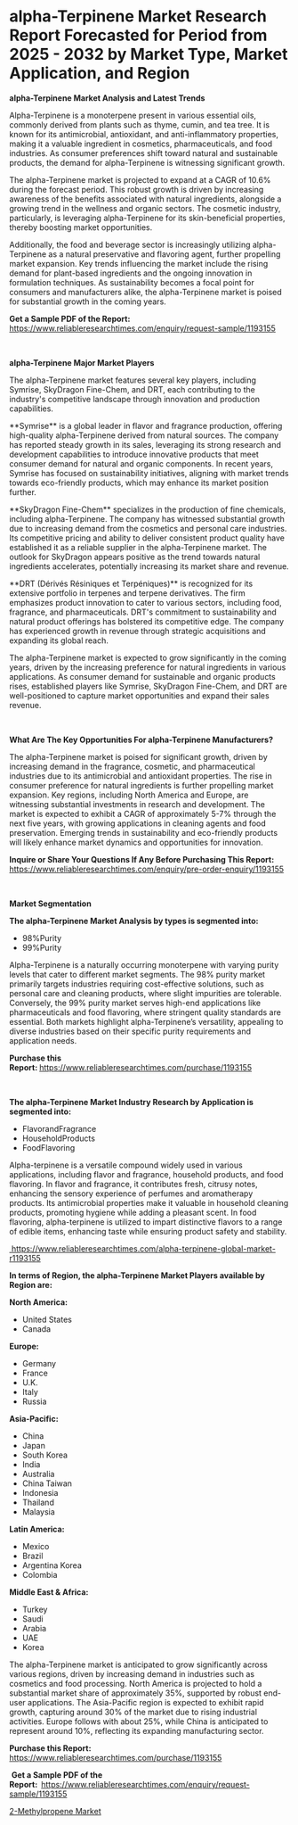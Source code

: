 <p><h1>alpha-Terpinene Market Research Report Forecasted for Period from 2025 -  2032 by Market Type, Market Application, and Region</h1></p><p><strong>alpha-Terpinene Market Analysis and Latest Trends</strong></p>
<p><p>Alpha-Terpinene is a monoterpene present in various essential oils, commonly derived from plants such as thyme, cumin, and tea tree. It is known for its antimicrobial, antioxidant, and anti-inflammatory properties, making it a valuable ingredient in cosmetics, pharmaceuticals, and food industries. As consumer preferences shift toward natural and sustainable products, the demand for alpha-Terpinene is witnessing significant growth.</p><p>The alpha-Terpinene market is projected to expand at a CAGR of 10.6% during the forecast period. This robust growth is driven by increasing awareness of the benefits associated with natural ingredients, alongside a growing trend in the wellness and organic sectors. The cosmetic industry, particularly, is leveraging alpha-Terpinene for its skin-beneficial properties, thereby boosting market opportunities.</p><p>Additionally, the food and beverage sector is increasingly utilizing alpha-Terpinene as a natural preservative and flavoring agent, further propelling market expansion. Key trends influencing the market include the rising demand for plant-based ingredients and the ongoing innovation in formulation techniques. As sustainability becomes a focal point for consumers and manufacturers alike, the alpha-Terpinene market is poised for substantial growth in the coming years.</p></p>
<p><strong>Get a Sample PDF of the Report:&nbsp;</strong> <a href="https://www.reliableresearchtimes.com/enquiry/request-sample/1193155?utm_campaign=2733&utm_medium=2&utm_source=Github&utm_content=ia&utm_term=22032025&utm_id=alpha-terpinene">https://www.reliableresearchtimes.com/enquiry/request-sample/1193155</a></p>
<p>&nbsp;</p>
<p><strong>alpha-Terpinene Major Market Players</strong></p>
<p><p>The alpha-Terpinene market features several key players, including Symrise, SkyDragon Fine-Chem, and DRT, each contributing to the industry's competitive landscape through innovation and production capabilities.</p><p>**Symrise** is a global leader in flavor and fragrance production, offering high-quality alpha-Terpinene derived from natural sources. The company has reported steady growth in its sales, leveraging its strong research and development capabilities to introduce innovative products that meet consumer demand for natural and organic components. In recent years, Symrise has focused on sustainability initiatives, aligning with market trends towards eco-friendly products, which may enhance its market position further.</p><p>**SkyDragon Fine-Chem** specializes in the production of fine chemicals, including alpha-Terpinene. The company has witnessed substantial growth due to increasing demand from the cosmetics and personal care industries. Its competitive pricing and ability to deliver consistent product quality have established it as a reliable supplier in the alpha-Terpinene market. The outlook for SkyDragon appears positive as the trend towards natural ingredients accelerates, potentially increasing its market share and revenue.</p><p>**DRT (Dérivés Résiniques et Terpéniques)** is recognized for its extensive portfolio in terpenes and terpene derivatives. The firm emphasizes product innovation to cater to various sectors, including food, fragrance, and pharmaceuticals. DRT's commitment to sustainability and natural product offerings has bolstered its competitive edge. The company has experienced growth in revenue through strategic acquisitions and expanding its global reach.</p><p>The alpha-Terpinene market is expected to grow significantly in the coming years, driven by the increasing preference for natural ingredients in various applications. As consumer demand for sustainable and organic products rises, established players like Symrise, SkyDragon Fine-Chem, and DRT are well-positioned to capture market opportunities and expand their sales revenue.</p></p>
<p>&nbsp;</p>
<p><strong>What Are The Key Opportunities For alpha-Terpinene Manufacturers?</strong></p>
<p><p>The alpha-Terpinene market is poised for significant growth, driven by increasing demand in the fragrance, cosmetic, and pharmaceutical industries due to its antimicrobial and antioxidant properties. The rise in consumer preference for natural ingredients is further propelling market expansion. Key regions, including North America and Europe, are witnessing substantial investments in research and development. The market is expected to exhibit a CAGR of approximately 5-7% through the next five years, with growing applications in cleaning agents and food preservation. Emerging trends in sustainability and eco-friendly products will likely enhance market dynamics and opportunities for innovation.</p></p>
<p><strong>Inquire or Share Your Questions If Any Before Purchasing This Report:</strong> <a href="https://www.reliableresearchtimes.com/enquiry/pre-order-enquiry/1193155?utm_campaign=2733&utm_medium=2&utm_source=Github&utm_content=ia&utm_term=22032025&utm_id=alpha-terpinene">https://www.reliableresearchtimes.com/enquiry/pre-order-enquiry/1193155</a></p>
<p>&nbsp;</p>
<p><strong>Market Segmentation</strong></p>
<p><strong>The alpha-Terpinene Market Analysis by types is segmented into:</strong></p>
<p><ul><li>98%Purity</li><li>99%Purity</li></ul></p>
<p><p>Alpha-Terpinene is a naturally occurring monoterpene with varying purity levels that cater to different market segments. The 98% purity market primarily targets industries requiring cost-effective solutions, such as personal care and cleaning products, where slight impurities are tolerable. Conversely, the 99% purity market serves high-end applications like pharmaceuticals and food flavoring, where stringent quality standards are essential. Both markets highlight alpha-Terpinene’s versatility, appealing to diverse industries based on their specific purity requirements and application needs.</p></p>
<p><strong>Purchase this Report:&nbsp;</strong><a href="https://www.reliableresearchtimes.com/purchase/1193155?utm_campaign=2733&utm_medium=2&utm_source=Github&utm_content=ia&utm_term=22032025&utm_id=alpha-terpinene">https://www.reliableresearchtimes.com/purchase/1193155</a></p>
<p>&nbsp;</p>
<p><strong>The alpha-Terpinene Market Industry Research by Application is segmented into:</strong></p>
<p><ul><li>FlavorandFragrance</li><li>HouseholdProducts</li><li>FoodFlavoring</li></ul></p>
<p><p>Alpha-terpinene is a versatile compound widely used in various applications, including flavor and fragrance, household products, and food flavoring. In flavor and fragrance, it contributes fresh, citrusy notes, enhancing the sensory experience of perfumes and aromatherapy products. Its antimicrobial properties make it valuable in household cleaning products, promoting hygiene while adding a pleasant scent. In food flavoring, alpha-terpinene is utilized to impart distinctive flavors to a range of edible items, enhancing taste while ensuring product safety and stability.</p></p>
<p><a href="https://www.reliableresearchtimes.com/alpha-terpinene-global-market-r1193155?utm_campaign=2733&utm_medium=2&utm_source=Github&utm_content=ia&utm_term=22032025&utm_id=alpha-terpinene">&nbsp;https://www.reliableresearchtimes.com/alpha-terpinene-global-market-r1193155</a></p>
<p><strong>In terms of Region, the alpha-Terpinene Market Players available by Region are:</strong></p>
<p>
    <p> <strong> North America: </strong>
        <ul>
            <li>United States</li>
            <li>Canada</li>
        </ul>
        </p> 
    <p> <strong> Europe: </strong>
        <ul>
            <li>Germany</li>
            <li>France</li>
            <li>U.K.</li>
            <li>Italy</li>
            <li>Russia</li>
        </ul>
        </p> 
    <p> <strong> Asia-Pacific: </strong>
        <ul>
            <li>China</li>
            <li>Japan</li>
            <li>South Korea</li>
            <li>India</li>
            <li>Australia</li>
            <li>China Taiwan</li>
            <li>Indonesia</li>
            <li>Thailand</li>
            <li>Malaysia</li>
        </ul>
        </p> 
    <p> <strong> Latin America: </strong>
        <ul>
            <li>Mexico</li>
            <li>Brazil</li>
            <li>Argentina Korea</li>
            <li>Colombia</li>
        </ul>
        </p> 
    <p> <strong> Middle East & Africa: </strong>
        <ul>
            <li>Turkey</li>
            <li>Saudi</li>
            <li>Arabia</li>
            <li>UAE</li>
            <li>Korea</li>
        </ul>
    </p>
    </p>
<p><p>The alpha-Terpinene market is anticipated to grow significantly across various regions, driven by increasing demand in industries such as cosmetics and food processing. North America is projected to hold a substantial market share of approximately 35%, supported by robust end-user applications. The Asia-Pacific region is expected to exhibit rapid growth, capturing around 30% of the market due to rising industrial activities. Europe follows with about 25%, while China is anticipated to represent around 10%, reflecting its expanding manufacturing sector.</p></p>
<p><strong>Purchase this Report: </strong><a href="https://www.reliableresearchtimes.com/purchase/1193155?utm_campaign=2733&utm_medium=2&utm_source=Github&utm_content=ia&utm_term=22032025&utm_id=alpha-terpinene">https://www.reliableresearchtimes.com/purchase/1193155</a></p>
<p>&nbsp;<strong>Get a Sample PDF of the Report:&nbsp;&nbsp;</strong><a href="https://www.reliableresearchtimes.com/enquiry/request-sample/1193155?utm_campaign=2733&utm_medium=2&utm_source=Github&utm_content=ia&utm_term=22032025&utm_id=alpha-terpinene">https://www.reliableresearchtimes.com/enquiry/request-sample/1193155</a></p>
<p><strong></strong></p>
<p><p><a href="https://github.com/ElviraLeka1962/Market-Research-Report-List-1/blob/main/2-methylpropene-market.md?utm_campaign=2733&utm_medium=2&utm_source=Github&utm_content=ia&utm_term=22032025&utm_id=alpha-terpinene">2-Methylpropene Market</a></p></p>